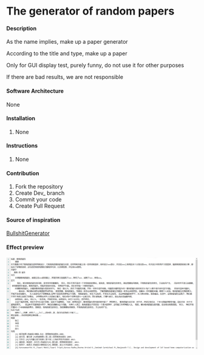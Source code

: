 # The generator of random papers

#### Description
As the name implies, make up a paper generator

According to the title and type, make up a paper

Only for GUI display test, purely funny, do not use it for other purposes

If there are bad results, we are not responsible

#### Software Architecture
None

#### Installation

1.  None

#### Instructions

1.  None

#### Contribution

1.  Fork the repository
2.  Create Dev_ branch
3.  Commit your code
4.  Create Pull Request

#### Source of inspiration

[BullshitGenerator](https://github.com/menzi11/BullshitGenerator)

#### Effect preview

![img.png](img.png)
